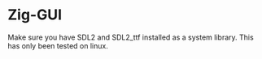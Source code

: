 # Zig-GUI

Make sure you have SDL2 and SDL2_ttf installed as a system library.
This has only been tested on linux.

